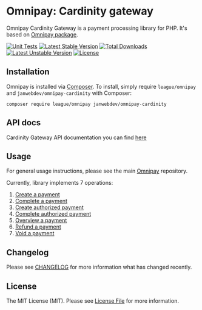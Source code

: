 # Omnipay: Cardinity gateway
Omnipay Cardinity Gateway is a payment processing library for PHP. It's based on [Omnipay package](https://github.com/thephpleague/omnipay).

[![Unit Tests](https://github.com/janwebdev/omnipay-cardinity/actions/workflows/run-tests.yml/badge.svg?branch=main&event=label)](https://github.com/janwebdev/omnipay-cardinity/actions/workflows/run-tests.yml)
[![Latest Stable Version](https://poser.pugx.org/janwebdev/omnipay-cardinity/v)](//packagist.org/packages/janwebdev/omnipay-cardinity) [![Total Downloads](https://poser.pugx.org/janwebdev/omnipay-cardinity/downloads)](//packagist.org/packages/janwebdev/omnipay-cardinity) [![Latest Unstable Version](https://poser.pugx.org/janwebdev/omnipay-cardinity/v/unstable)](//packagist.org/packages/janwebdev/omnipay-cardinity) [![License](https://poser.pugx.org/janwebdev/omnipay-cardinity/license)](//packagist.org/packages/deh4eg/omnipay-cardinity)

## Installation

Omnipay is installed via [Composer](https://getcomposer.org/). To install, simply require `league/omnipay` and `janwebdev/omnipay-cardinity` with Composer:

`composer require league/omnipay janwebdev/omnipay-cardinity`

## API docs

Cardinity Gateway API documentation you can find [here](https://developers.cardinity.com/api/v1/?shell#introduction)

## Usage

For general usage instructions, please see the main [Omnipay](https://github.com/thephpleague/omnipay) repository.

Currently, library implements 7 operations:
1. [Create a payment](https://github.com/janwebdev/omnipay-cardinity/tree/main/docs/1.md)
2. [Complete a payment](https://github.com/janwebdev/omnipay-cardinity/tree/main/docs/2.md)
3. [Create authorized payment](https://github.com/janwebdev/omnipay-cardinity/tree/main/docs/3.md)
4. [Complete authorized payment](https://github.com/janwebdev/omnipay-cardinity/tree/main/docs/4.md)
5. [Overview a payment](https://github.com/janwebdev/omnipay-cardinity/tree/main/docs/5.md)
6. [Refund a payment](https://github.com/janwebdev/omnipay-cardinity/tree/main/docs/6.md)
7. [Void a payment](https://github.com/janwebdev/omnipay-cardinity/tree/main/docs/7.md)

## Changelog

Please see [CHANGELOG](CHANGELOG.md) for more information what has changed recently.

## License

The MIT License (MIT). Please see [License File](LICENSE.md) for more information.
